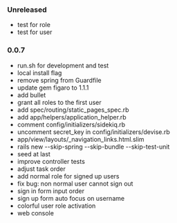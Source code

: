 ### Unreleased
  * test for role
  * test for user

### 0.0.7
  * run.sh for development and test
  * local install flag
  * remove spring from Guardfile
  * update gem figaro to 1.1.1
  * add bullet
  * grant all roles to the first user
  * add spec/routing/static_pages_spec.rb
  * add app/helpers/application_helper.rb
  * comment config/initializers/sidekiq.rb
  * uncomment secret_key in config/initializers/devise.rb
  * app/view/layouts/_navigation_links.html.slim
  * rails new --skip-spring --skip-bundle --skip-test-unit
  * seed at last
  * improve controller tests
  * adjust task order
  * add normal role for signed up users
  * fix bug: non normal user cannot sign out
  * sign in form input order
  * sign up form auto focus on username
  * colorful user role activation
  * web console
